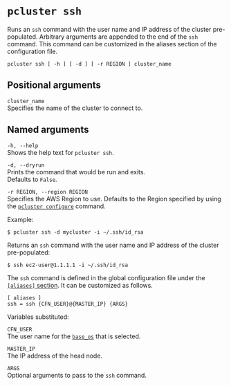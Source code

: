# `pcluster ssh`<a name="pcluster.ssh"></a>

Runs an `ssh` command with the user name and IP address of the cluster pre\-populated\. Arbitrary arguments are appended to the end of the `ssh` command\. This command can be customized in the aliases section of the configuration file\.

```
pcluster ssh [ -h ] [ -d ] [ -r REGION ] cluster_name
```

## Positional arguments<a name="pcluster.ssh.arg"></a>

`cluster_name`  
Specifies the name of the cluster to connect to\.

## Named arguments<a name="pcluster.ssh.namedarg"></a>

`-h, --help`  
Shows the help text for `pcluster ssh`\.

`-d, --dryrun`  
Prints the command that would be run and exits\.  
Defaults to `False`\.

`-r REGION, --region REGION`  
Specifies the AWS Region to use\. Defaults to the Region specified by using the [`pcluster configure`](pcluster.configure.md) command\.

Example:

```
$ pcluster ssh -d mycluster -i ~/.ssh/id_rsa
```

Returns an `ssh` command with the user name and IP address of the cluster pre\-populated:

```
$ ssh ec2-user@1.1.1.1 -i ~/.ssh/id_rsa
```

The `ssh` command is defined in the global configuration file under the [`[aliases]` section](aliases.md)\. It can be customized as follows\.

```
[ aliases ]
ssh = ssh {CFN_USER}@{MASTER_IP} {ARGS}
```

Variables substituted:

`CFN_USER`  
The user name for the [`base_os`](cluster-definition.md#base-os) that is selected\.

`MASTER_IP`  
The IP address of the head node\.

`ARGS`  
Optional arguments to pass to the `ssh` command\.